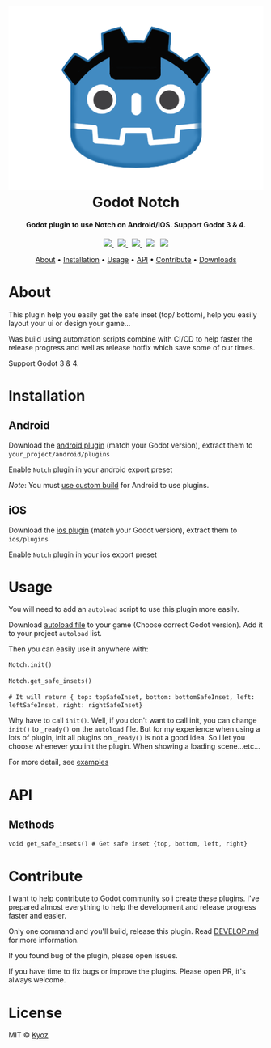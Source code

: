 <h1 align="center">
  <br>
  <img src="./icon.png" alt="Godot Notch" width=512>
  <br>
  Godot Notch
  <br>
</h1>

<h4 align="center">Godot plugin to use Notch on Android/iOS. Support Godot 3 & 4</a>.</h4>

<p align="center">
  <a href="https://github.com/kyoz/godot-notch/releases">
    <img src="https://img.shields.io/github/v/tag/kyoz/godot-notch?label=Version&style=flat-square">
  </a>
  <span>&nbsp</span>
  <a href="https://github.com/kyoz/godot-notch/actions">
    <img src="https://img.shields.io/github/actions/workflow/status/kyoz/godot-notch/release.yml?label=Build&style=flat-square&color=00ad06">
  </a>
  <span>&nbsp</span>
  <a href="https://github.com/kyoz/godot-notch/releases">
    <img src="https://img.shields.io/github/downloads/kyoz/godot-notch/total?style=flat-square&label=Downloads&color=de3f00">
  </a>
  <span>&nbsp</span>
  <img src="https://img.shields.io/github/stars/kyoz/godot-notch?style=flat-square&color=c99e00">
  <span>&nbsp</span>
  <img src="https://img.shields.io/github/license/kyoz/godot-notch?style=flat-square&color=fc7b03">
</p>

<p align="center">
  <a href="#about">About</a> •
  <a href="#installation">Installation</a> •
  <a href="#usage">Usage</a> •
  <a href="#api">API</a> •
  <a href="#contribute">Contribute</a> •
  <a href="https://github.com/kyoz/godot-notch/releases">Downloads</a> 
</p>

# About

This plugin help you easily get the safe inset (top/ bottom), help you easily layout your ui or design your game...

Was build using automation scripts combine with CI/CD to help faster the release progress and well as release hotfix which save some of our times.

Support Godot 3 & 4.

# Installation

## Android

Download the [android plugin](https://github.com/kyoz/godot-notch/releases) (match your Godot version), extract them to `your_project/android/plugins`

Enable `Notch` plugin in your android export preset

*Note*: You must [use custom build](https://docs.godotengine.org/en/stable/tutorials/export/android_custom_build.html) for Android to use plugins.

## iOS

Download the [ios plugin](https://github.com/kyoz/godot-notch/releases) (match your Godot version), extract them to `ios/plugins`

Enable `Notch` plugin in your ios export preset

# Usage

You will need to add an `autoload` script to use this plugin more easily.

Download [autoload file](./autoload) to your game (Choose correct Godot version). Add it to your project `autoload` list.

Then you can easily use it anywhere with:

```gdscript
Notch.init()

Notch.get_safe_insets()

# It will return { top: topSafeInset, bottom: bottomSafeInset, left: leftSafeInset, right: rightSafeInset}
```

Why have to call `init()`. Well, if you don't want to call init, you can change `init()` to `_ready()` on the `autoload` file. But for my experience when using a lots of plugin, init all plugins on `_ready()` is not a good idea. So i let you choose whenever you init the plugin. When showing a loading scene...etc...

For more detail, see [examples](./example/)

# API

## Methods

```gdscript
void get_safe_insets() # Get safe inset {top, bottom, left, right}
```

# Contribute

I want to help contribute to Godot community so i create these plugins. I've prepared almost everything to help the development and release progress faster and easier.

Only one command and you'll build, release this plugin. Read [DEVELOP.md](./DEVELOP.md) for more information.

If you found bug of the plugin, please open issues.

If you have time to fix bugs or improve the plugins. Please open PR, it's always welcome.

# License

MIT © [Kyoz](mailto:banminkyoz@gmail.com)
